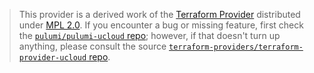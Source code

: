 > This provider is a derived work of the [Terraform Provider](https://github.com/terraform-providers/terraform-provider-ucloud)
> distributed under [MPL 2.0](https://www.mozilla.org/en-US/MPL/2.0/). If you encounter a bug or missing feature,
> first check the [`pulumi/pulumi-ucloud` repo](https://github.com/pulumi/pulumi-ucloud/issues); however, if that doesn't turn up anything,
> please consult the source [`terraform-providers/terraform-provider-ucloud` repo](https://github.com/terraform-providers/terraform-provider-ucloud/issues).